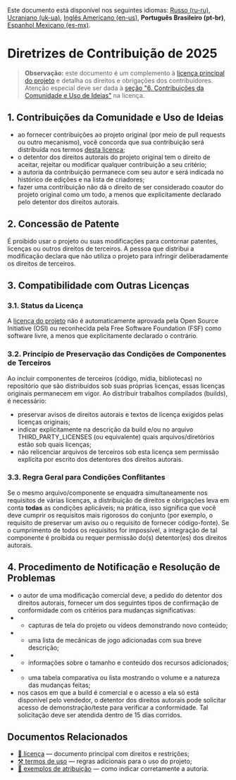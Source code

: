 Este documento está disponível nos seguintes idiomas: [Russo (ru-ru)](/other-langs/CONTRIBUTING_ru-ru.md), [Ucraniano (uk-ua)](/other-langs/CONTRIBUTING_uk-ua.md), [Inglês Americano (en-us)](/CONTRIBUTING.md), **Português Brasileiro (pt-br)**, [Espanhol Mexicano (es-mx)](/other-langs/CONTRIBUTING_es-mx.md).

# Diretrizes de Contribuição de 2025

> **Observação:** este documento é um complemento à [licença principal do projeto](/other-langs/LICENSE_pt-br.md) e detalha os direitos e obrigações dos contribuidores. Atenção especial deve ser dada à [seção "6. Contribuições da Comunidade e Uso de Ideias"](/other-langs/LICENSE_pt-br.md#1-contribuições-da-comunidade-e-uso-de-ideias) na licença.

## 1. Contribuições da Comunidade e Uso de Ideias

* ao fornecer contribuições ao projeto original (por meio de pull requests ou outro mecanismo), você concorda que sua contribuição será distribuída nos termos [desta licença](/other-langs/LICENSE_pt-br.md);
* o detentor dos direitos autorais do projeto original tem o direito de aceitar, rejeitar ou modificar qualquer contribuição a seu critério;
* a autoria da contribuição permanece com seu autor e será indicada no histórico de edições e na lista de criadores;
* fazer uma contribuição não dá o direito de ser considerado coautor do projeto original como um todo, a menos que explicitamente declarado pelo detentor dos direitos autorais.

## 2. Concessão de Patente

É proibido usar o projeto ou suas modificações para contornar patentes, licenças ou outros direitos de terceiros. A pessoa que distribui a modificação declara que não utiliza o projeto para infringir deliberadamente os direitos de terceiros.

## 3. Compatibilidade com Outras Licenças

### 3.1. Status da Licença

A [licença do projeto](/LICENSE_pt-br.md) não é automaticamente aprovada pela Open Source Initiative (OSI) ou reconhecida pela Free Software Foundation (FSF) como software livre, a menos que explicitamente declarado o contrário.

### 3.2. Princípio de Preservação das Condições de Componentes de Terceiros

Ao incluir componentes de terceiros (código, mídia, bibliotecas) no repositório que são distribuídos sob suas próprias licenças, essas licenças originais permanecem em vigor. Ao distribuir trabalhos compilados (builds), é necessário:

* preservar avisos de direitos autorais e textos de licença exigidos pelas licenças originais;
* indicar explicitamente na descrição da build e/ou no arquivo THIRD_PARTY_LICENSES (ou equivalente) quais arquivos/diretórios estão sob quais licenças;
* não relicenciar arquivos de terceiros sob esta licença sem permissão explícita por escrito dos detentores dos direitos autorais.

### 3.3. Regra Geral para Condições Conflitantes

Se o mesmo arquivo/componente se enquadra simultaneamente nos requisitos de várias licenças, a distribuição de direitos e obrigações leva em conta **todas** as condições aplicáveis; na prática, isso significa que você deve cumprir os requisitos mais rigorosos do conjunto (por exemplo, o requisito de preservar um aviso ou o requisito de fornecer código-fonte). Se o cumprimento de todos os requisitos for impossível, a integração de tal componente é proibida ou requer permissão do(s) detentor(es) dos direitos autorais.

## 4. Procedimento de Notificação e Resolução de Problemas

* o autor de uma modificação comercial deve, a pedido do detentor dos direitos autorais, fornecer um dos seguintes tipos de confirmação de conformidade com os critérios para mudanças significativas:
* * capturas de tela do projeto ou vídeos demonstrando novo conteúdo;
* * uma lista de mecânicas de jogo adicionadas com sua breve descrição;
* * informações sobre o tamanho e conteúdo dos recursos adicionados;
* * uma tabela comparativa ou lista mostrando o volume e a natureza das mudanças feitas;
* nos casos em que a build é comercial e o acesso a ela só está disponível pelo vendedor, o detentor dos direitos autorais pode solicitar acesso de demonstração/teste para verificar a conformidade. Tal solicitação deve ser atendida dentro de 15 dias corridos.

## Documentos Relacionados

* [📜 licença](/LICENSE_pt-br.md) — documento principal com direitos e restrições;
* [⚒️ termos de uso](/TERMS_OF_USE_pt-br.md) — regras adicionais para o uso do projeto;
* [👤 exemplos de atribuição](/ATTRIBUTION_pt-br.md) — como indicar corretamente a autoria.
